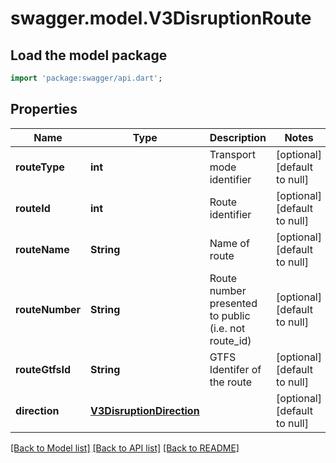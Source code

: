 # swagger.model.V3DisruptionRoute

## Load the model package
```dart
import 'package:swagger/api.dart';
```

## Properties
Name | Type | Description | Notes
------------ | ------------- | ------------- | -------------
**routeType** | **int** | Transport mode identifier | [optional] [default to null]
**routeId** | **int** | Route identifier | [optional] [default to null]
**routeName** | **String** | Name of route | [optional] [default to null]
**routeNumber** | **String** | Route number presented to public (i.e. not route_id) | [optional] [default to null]
**routeGtfsId** | **String** | GTFS Identifer of the route | [optional] [default to null]
**direction** | [**V3DisruptionDirection**](V3DisruptionDirection.md) |  | [optional] [default to null]

[[Back to Model list]](../README.md#documentation-for-models) [[Back to API list]](../README.md#documentation-for-api-endpoints) [[Back to README]](../README.md)

